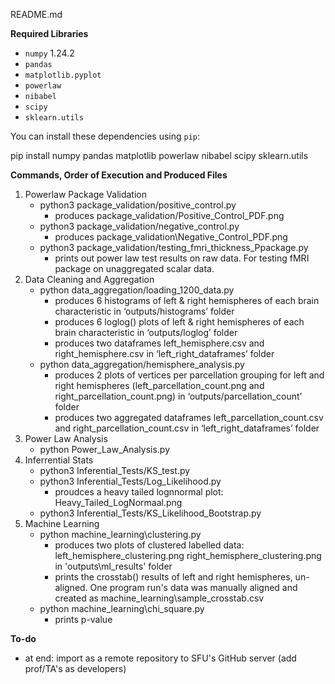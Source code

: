 README.md

**Required Libraries**

- `numpy` 1.24.2
- `pandas`
- `matplotlib.pyplot` 
- `powerlaw` 
- `nibabel` 
- `scipy` 
- `sklearn.utils`

You can install these dependencies using `pip`:

pip install numpy pandas matplotlib powerlaw nibabel scipy sklearn.utils 


**Commands, Order of Execution and Produced Files**
1. Powerlaw Package Validation
   - python3 package_validation/positive_control.py
       -  produces package_validation/Positive_Control_PDF.png
   -  python3 package_validation/negative_control.py
        - produces package_validation\Negative_Control_PDF.png
   - python3 package_validation/testing_fmri_thickness_Ppackage.py
        - prints out power law test results on raw data. For testing fMRI package on unaggregated scalar data.
2. Data Cleaning and Aggregation
    - python data_aggregation/loading_1200_data.py
        - produces 6 histograms of left & right hemispheres of each brain characteristic in ‘outputs/histograms’ folder
        - produces 6 loglog() plots of left & right hemispheres of each brain characteristic in ‘outputs/loglog’ folder
        - produces two dataframes left_hemisphere.csv and right_hemisphere.csv in ‘left_right_dataframes’ folder
    - python data_aggregation/hemisphere_analysis.py
        - produces 2 plots of vertices per parcellation grouping for left and right hemispheres (left_parcellation_count.png and    right_parcellation_count.png) in ‘outputs/parcellation_count’ folder
        - produces two aggregated dataframes left_parcellation_count.csv and right_parcellation_count.csv in ‘left_right_dataframes’ folder
3. Power Law Analysis
   - python Power_Law_Analysis.py
5. Inferrential Stats
    - python3 Inferential_Tests/KS_test.py
    - python3 Inferential_Tests/Log_Likelihood.py
        - proudces a heavy tailed lognnormal plot: Heavy_Tailed_LogNormaal.png 
    - python3 Inferential_Tests/KS_Likelihood_Bootstrap.py
6. Machine Learning
    - python machine_learning\clustering.py
        - produces two plots of clustered labelled data: left_hemisphere_clustering.png right_hemisphere_clustering.png in 'outputs\ml_results' folder
        - prints the crosstab() results of left and right hemispheres, un-aligned. One program run's data was manually aligned and created as machine_learning\sample_crosstab.csv
    - python machine_learning\chi_square.py
        - prints p-value

**To-do**
- at end: import as a remote repository to SFU's GitHub server (add prof/TA's as developers)
